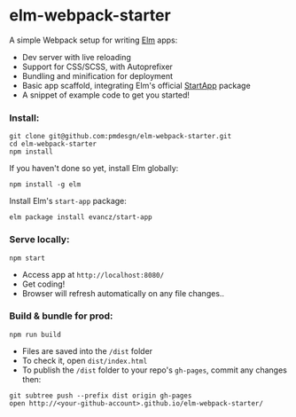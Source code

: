 # elm-webpack-starter

A simple Webpack setup for writing [Elm](http://elm-lang.org/) apps:

* Dev server with live reloading
* Support for CSS/SCSS, with Autoprefixer
* Bundling and minification for deployment
* Basic app scaffold, integrating Elm's official [StartApp](https://github.com/evancz/start-app) package
* A snippet of example code to get you started!

### Install:
```
git clone git@github.com:pmdesgn/elm-webpack-starter.git
cd elm-webpack-starter
npm install
```

If you haven't done so yet, install Elm globally:
```
npm install -g elm
```

Install Elm's `start-app` package:
```
elm package install evancz/start-app
```

### Serve locally:
```
npm start
```
* Access app at `http://localhost:8080/`
* Get coding!
* Browser will refresh automatically on any file changes..


### Build & bundle for prod:
```
npm run build
```

* Files are saved into the `/dist` folder
* To check it, open `dist/index.html`
* To publish the `/dist` folder to your repo's `gh-pages`, commit any changes then:
```
git subtree push --prefix dist origin gh-pages
open http://<your-github-account>.github.io/elm-webpack-starter/
```
